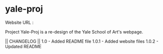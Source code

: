 # yale-proj

Website URL : 

Project Yale-Proj is a re-design of the Yale School of Art's webpage. 

|| CHANGELOG ||
1.0 - Added README file
1.0.1 - Added website files 
1.0.2 - Updated README 
